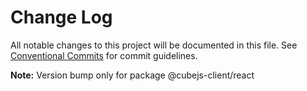 # Change Log

All notable changes to this project will be documented in this file.
See [Conventional Commits](https://conventionalcommits.org) for commit guidelines.



**Note:** Version bump only for package @cubejs-client/react
